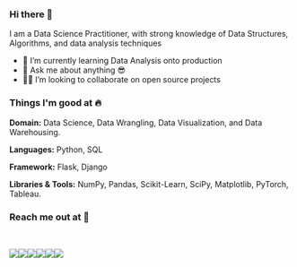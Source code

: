### Hi there 👋

I am a Data Science Practitioner, with strong knowledge of Data Structures, Algorithms, and data analysis techniques

- 🌱 I’m currently learning Data Analysis onto production
- 💬 Ask me about anything 😎
- 🧑‍💻 I’m looking to collaborate on open source projects


### Things I'm good at :fire:

**Domain:** Data Science, Data Wrangling, Data Visualization, and Data Warehousing.

**Languages:**  Python, SQL

**Framework:** Flask, Django

**Libraries & Tools:** NumPy, Pandas, Scikit-Learn, SciPy, Matplotlib, PyTorch, Tableau.

### Reach me out at 📱
<br> 

[<img src="https://img.icons8.com/bubbles/65/000000/gmail-new.png"/>](https://mail.google.com/mail/u/1/?view=cm&fs=1&to=puneetpushkar5999@gmail.com&tf=1)[<img src="https://img.icons8.com/bubbles/64/000000/twitter.png"/>](https://twitter.com/puneet_pushkar)[<img src="https://img.icons8.com/bubbles/64/000000/linkedin.png"/>](https://www.linkedin.com/in/puneetpushkar/)[<img src="https://img.icons8.com/bubbles/64/000000/telegram-app.png"/>](https://t.me/puneetpushkar)[<img src="https://img.icons8.com/bubbles/64/000000/instagram-new--v2.png"/>](https://www.instagram.com/puneetpushkar_/)[<img src="https://img.icons8.com/bubbles/64/000000/medium-new.png"/>](https://medium.com/@puneetpushkar)
